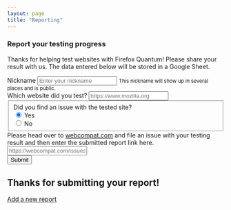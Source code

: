 ```yaml
---
layout: page
title: "Reporting"
---
```


### Report your testing progress

Thanks for helping test websites with Firefox Quantum! Please share your result with us. The data entered below will be stored in a Google Sheet.

<form id="reporting-form" action="" method="POST" target="no-target">
  <div class="form-group">
    <label for="nicknameInput">Nickname</label>
    <input type="text" class="form-control" id="nicknameInput" placeholder="Enter your nickname">
    <small id="nickname" class="form-text text-muted">This nickname will show up in several places and is public.</small>
  </div>
  <div class="form-group">
    <label for="urlInput">Which website did you test?</label>
    <input type="url" class="form-control" id="urlInput" placeholder="https://www.mozilla.org">
  </div>
  <fieldset class="form-group" id="issueFoundChoice">
    <label>Did you find an issue with the tested site?</label>
    <div class="form-check">
      <label class="form-check-label">
        <input type="radio" class="form-check-input" name="optionsRadios" id="optionsRadios1" onclick="ReportingForm.handleReportingIssueChoice(this);" value="Yes" checked> Yes
      </label>
    </div>
    <div class="form-check">
      <label class="form-check-label">
        <input type="radio" class="form-check-input" name="optionsRadios" id="optionsRadios2" onclick="ReportingForm.handleReportingIssueChoice(this);" value="No"> No
      </label>
    </div>
  </fieldset>
  <div id="additionalWebcompatInfo" class="form-group">
    <label for="issueWebcompatInput">Please head over to <a href="https://webcompat.com/">webcompat.com</a> and file an issue with your testing result and then enter the submitted report link here.</label>
    <input type="url" class="form-control" id="issueWebcompatInput" placeholder="https://webcompat.com/issues/9999">
  </div>
  <button type="submit" class="btn btn-lg btn-info btn-xs-full">Submit</button>
</form>

<div class="afterSubmitInfo hidden">
  <h2>Thanks for submitting your report!</h2>
  <a href="{{ site.baseurl }}/reporting">Add a new report</a>
</div>

<!-- used as target after form submission so we don't go away from our site -->
<iframe src="#" id="no-target" name="no-target" style="visibility:hidden"></iframe>

<script src="{{ site.baseurl }}/js/reporting.js"></script>
